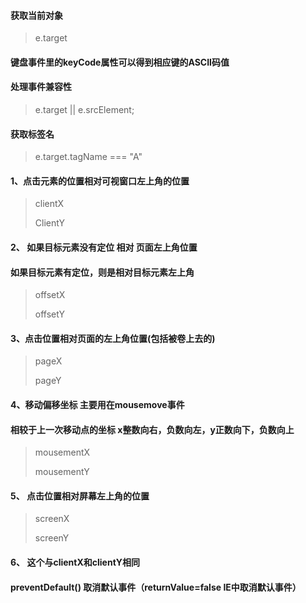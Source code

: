 #### 获取当前对象

> e.target

#### 键盘事件里的keyCode属性可以得到相应键的ASCII码值
#### 处理事件兼容性
> e.target  ||  e.srcElement;

#### 获取标签名

>e.target.tagName === "A"



#### 1、点击元素的位置相对可视窗口左上角的位置

> clientX
>
> ClientY

#### 2、 如果目标元素没有定位 相对 页面左上角位置

#### 如果目标元素有定位，则是相对目标元素左上角

> offsetX
>
> offsetY

#### 3、点击位置相对页面的左上角位置(包括被卷上去的)

> pageX
>
> pageY

#### 4、移动偏移坐标 主要用在mousemove事件

#### 相较于上一次移动点的坐标 x整数向右，负数向左，y正数向下，负数向上

> mousementX
>
> mousementY

#### 5、 点击位置相对屏幕左上角的位置

> screenX
>
> screenY

#### 6、 这个与clientX和clientY相同

#### preventDefault() 取消默认事件（returnValue=false IE中取消默认事件）